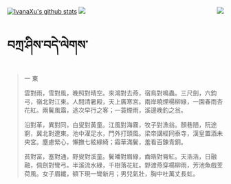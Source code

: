 [![IvanaXu's github stats](https://github-readme-stats.vercel.app/api?username=IvanaXu&show_icons=true&theme=vue-dark)](https://github.com/anuraghazra/github-readme-stats)
<img align="right" src="https://github-readme-stats.vercel.app/api/top-langs/?username=IvanaXu&langs_count=8&theme=graywhite" />
<img src="https://github-readme-stats.vercel.app/api/wakatime?username=IvanaXu&layout=compact&langs_count=8&theme=vue-dark&custom_title=Programming~Times/SinceJul.29.2021" />
# བཀྲ་ཤིས་བདེ་ལེགས་
> 一 東
> 
> 雲對雨，雪對風，晚照對晴空。來鴻對去燕，宿鳥對鳴蟲。三尺劍，六鈞弓，嶺北對江東。人間清暑殿，天上廣寒宮。兩岸曉煙楊柳綠，一園春雨杏花紅。兩鬢風霜，途次早行之客；一蓑煙雨，溪邊晚釣之翁。
> 
> 沿對革，異對同，白叟對黃童。江風對海霧，牧子對漁翁。顏巷陋，阮途窮，冀北對遼東。池中濯足水，門外打頭風。梁帝講經同泰寺，漢皇置酒未央宮。塵慮縈心，懶撫七絃綠綺；霜華滿鬢，羞看百鍊青銅。
> 
> 貧對富，塞對通，野叟對溪童。鬢皤對眉綠，齒皓對脣紅。天浩浩，日融融，佩劍對彎弓。半溪流水綠，千樹落花紅。野渡燕穿楊柳雨，芳池魚戲芰荷風。女子眉纖，額下現一彎新月；男兒氣壯，胸中吐萬丈長虹。
>